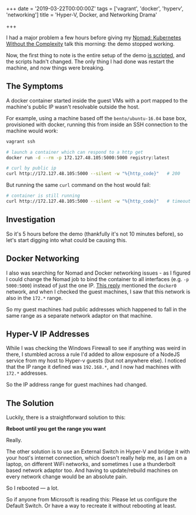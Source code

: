 +++
date = '2019-03-22T00:00:00Z'
tags = ['vagrant', 'docker', 'hyperv', 'networking']
title = 'Hyper-V, Docker, and Networking Drama'

+++

I had a major problem a few hours before giving my [Nomad: Kubernetes Without the Complexity](https://andydote.co.uk/presentations/index.html?nomad) talk this morning: the demo stopped working.

Now, the first thing to note is the entire setup of the demo [is scripted](https://github.com/pondidum/nomad-demo), and the scripts hadn't changed.  The only thing I had done was restart the machine, and now things were breaking.

## The Symptoms

A docker container started inside the guest VMs with a port mapped to the machine's public IP wasn't resolvable outside the host.

For example, using a machine based off the `bento/ubuntu-16.04` base box, provisioned with docker, running this from inside an SSH connection to the machine would work:


```bash
vagrant ssh

# launch a container which can respond to a http get
docker run -d --rm -p 172.127.48.105:5000:5000 registry:latest

# curl by public ip
curl http://172.127.48.105:5000 --silent -w "%{http_code}"   # 200
```

But running the same `curl` command on the host would fail:

```bash
# container is still running
curl http://172.127.48.105:5000 --silent -w "%{http_code}"   # timeout
```


## Investigation

So it's 5 hours before the demo (thankfully it's not 10 minutes before), so let's start digging into what could be causing this.

## Docker Networking

I also was searching for Nomad and Docker networking issues - as I figured I could change the Nomad job to bind the container to all interfaces (e.g. `-p 5000:5000`) instead of just the one IP.  [This reply](https://github.com/hashicorp/nomad/issues/209#issuecomment-145313928) mentioned the `docker0` network, and when I checked the guest machines, I saw that this network is also in the `172.*` range.

So my guest machines had public addresses which happened to fall in the same range as a separate network adaptor on that machine.

## Hyper-V IP Addresses

While I was checking the Windows Firewall to see if anything was weird in there, I stumbled across a rule I'd added to allow exposure of a NodeJS service from my host to Hyper-v guests (but not anywhere else).  I noticed that the IP range it defined was `192.168.*`, and I now had machines with `172.*` addresses.

So the IP address range for guest machines had changed.


## The Solution

Luckily, there is a straightforward solution to this:

**Reboot until you get the range you want**

Really.

The other solution is to use an External Switch in Hyper-V and bridge it with your host's internet connection, which doesn't really help me, as I am on a laptop, on different WiFi networks, and sometimes I use a thunderbolt based network adaptor too.  And having to update/rebuild machines on every network change would be an absolute pain.

So I rebooted — a lot.

So if anyone from Microsoft is reading this: Please let us configure the Default Switch.  Or have a way to recreate it without rebooting at least.
